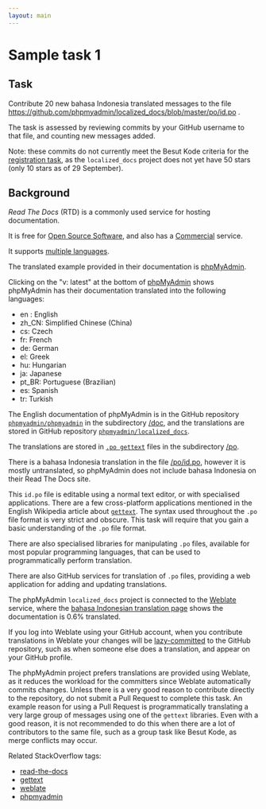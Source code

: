 ```yaml
---
layout: main
---
```


# Sample task 1

## Task

Contribute 20 new bahasa Indonesia translated messages to the file
https://github.com/phpmyadmin/localized_docs/blob/master/po/id.po .

The task is assessed by reviewing commits by your GitHub username
to that file, and counting new messages added.

Note: these commits do not currently meet the Besut Kode criteria for the
[registration task](http://wikimedia-id.github.io/besutkode/university-modules-id.html),
as the `localized_docs` project does not yet have 50 stars
(only 10 stars as of 29 September).

## Background

*Read The Docs* (RTD) is a commonly used service for hosting documentation.

It is free for [Open Source Software](https://readthedocs.org/),
and also has a [Commercial](https://readthedocs.com/) service.

It supports [multiple languages](http://read-the-docs.readthedocs.io/en/latest/localization.html).

The translated example provided in their documentation is [phpMyAdmin](http://docs.phpmyadmin.net/en/latest/).

Clicking on the "v: latest" at the bottom of [phpMyAdmin](http://docs.phpmyadmin.net/en/latest/)
shows phpMyAdmin has their documentation translated into the following languages:

- en : English
- zh_CN: Simplified Chinese (China)
- cs: Czech 
- fr: French
- de: German
- el: Greek
- hu: Hungarian 
- ja: Japanese
- pt_BR: Portuguese (Brazilian)
- es: Spanish
- tr: Turkish

The English documentation of phpMyAdmin is in the GitHub repository
[`phpmyadmin/phpmyadmin`](https://github.com/phpmyadmin/phpmyadmin)
in the subdirectory [/doc](https://github.com/phpmyadmin/phpmyadmin/tree/master/doc),
and the translations are stored in GitHub repository
[`phpmyadmin/localized_docs`](https://github.com/phpmyadmin/localized_docs).

The translations are stored in [`.po gettext`](https://en.wikipedia.org/wiki/gettext) files
in the subdirectory [/po](https://github.com/phpmyadmin/localized_docs/tree/master/po).

There is a bahasa Indonesia translation in the file
[/po/id.po](https://github.com/phpmyadmin/localized_docs/blob/master/po/id.po),
however it is mostly untranslated, so phpMyAdmin does not include bahasa Indonesia
on their Read The Docs site.

This `id.po` file is editable using a normal text editor, or with specialised applications.
There are a few cross-platform applications mentioned in the English Wikipedia article
about [`gettext`](https://en.wikipedia.org/wiki/gettext).
The syntax used throughout the `.po` file format is very strict and obscure.
This task will require that you gain a basic understanding of the `.po` file format.

There are also specialised libraries for manipulating `.po` files, available for most
popular programming languages, that can be used to programmatically perform translation.

There are also GitHub services for translation of `.po` files, providing a web application for
adding and updating translations.

The phpMyAdmin `localized_docs` project is connected to the [Weblate](https://en.wikipedia.org/wiki/Weblate)
service, where the [bahasa Indonesian translation page](https://hosted.weblate.org/projects/phpmyadmin/documentation/id/)
shows the documentation is 0.6% translated.

If you log into Weblate using your GitHub account, when you contribute translations in Weblate your changes will
be [lazy-committed](https://docs.weblate.org/en/latest/admin/continuous.html#lazy-commit) to the GitHub repository,
such as when someone else does a translation, and appear on your GitHub profile.

The phpMyAdmin project prefers translations are provided using Weblate, as it reduces the
workload for the committers since Weblate automatically commits changes.
Unless there is a very good reason to contribute directly to the repository, do not submit
a Pull Request to complete this task.  An example reason for using a Pull Request is
programmatically translating a very large group of messages using one of the `gettext` libraries.
Even with a good reason, it is not recommended to do this when there are a lot of contributors
to the same file, such as a group task like Besut Kode, as merge conflicts may occur.

Related StackOverflow tags:
- [read-the-docs](http://stackoverflow.com/questions/tagged/read-the-docs)
- [gettext](http://stackoverflow.com/questions/tagged/gettext)
- [weblate](http://stackoverflow.com/questions/tagged/weblate)
- [phpmyadmin](http://stackoverflow.com/questions/tagged/phpmyadmin)

